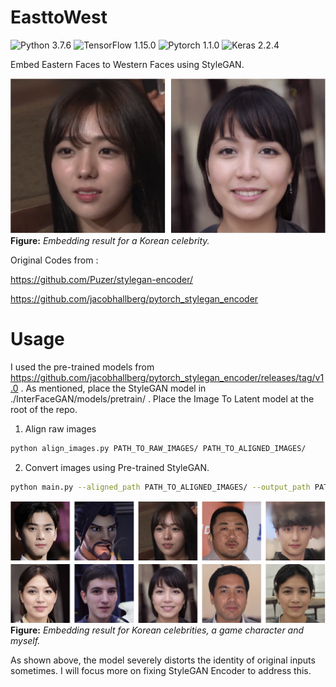 # EasttoWest
![Python 3.7.6](https://img.shields.io/badge/python-3.7.6-green.svg?style=plastic)
![TensorFlow 1.15.0](https://img.shields.io/badge/tensorflow-1.15.0-green.svg?style=plastic)
![Pytorch 1.1.0](https://img.shields.io/badge/pytorch-1.1.0-green.svg?style=plastic)
![Keras 2.2.4](https://img.shields.io/badge/keras-2.2.4-green.svg?style=plastic)

Embed Eastern Faces to Western Faces using StyleGAN.

![image](./results/demo.png)
**Figure:** *Embedding result for a Korean celebrity.*

Original Codes from : 

https://github.com/Puzer/stylegan-encoder/

https://github.com/jacobhallberg/pytorch_stylegan_encoder

# Usage

I used the pre-trained models from https://github.com/jacobhallberg/pytorch_stylegan_encoder/releases/tag/v1.0 . As mentioned, place the StyleGAN model in ./InterFaceGAN/models/pretrain/ . Place the Image To Latent model at the root of the repo.

1) Align raw images
```bash
python align_images.py PATH_TO_RAW_IMAGES/ PATH_TO_ALIGNED_IMAGES/
```

2) Convert images using Pre-trained StyleGAN.
```bash
python main.py --aligned_path PATH_TO_ALIGNED_IMAGES/ --output_path PATH_TO_OUTPUTS/
```

![image](./results/result.png)
**Figure:** *Embedding result for Korean celebrities, a game character and myself.*

As shown above, the model severely distorts the identity of original inputs sometimes. I will focus more on fixing StyleGAN Encoder to address this.
